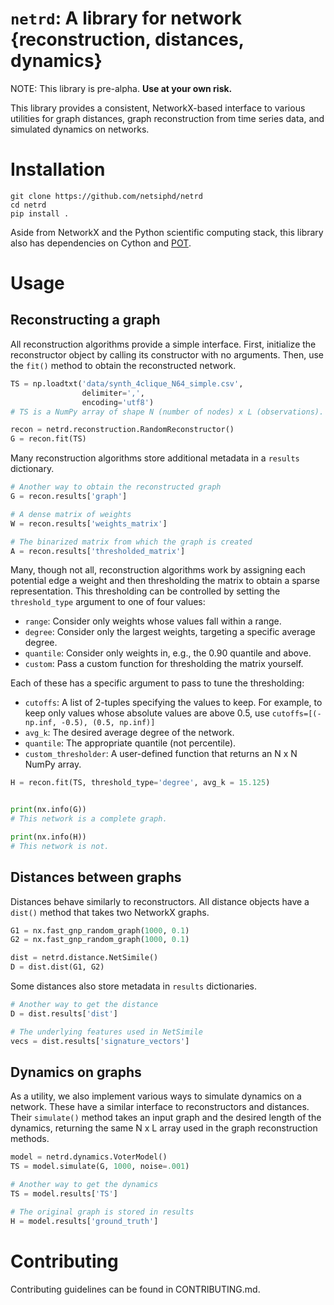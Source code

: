 # `netrd`: A library for network {reconstruction, distances, dynamics}

NOTE: This library is pre-alpha. **Use at your own risk.**

This library provides a consistent, NetworkX-based interface to various
utilities for graph distances, graph reconstruction from time series data, and
simulated dynamics on networks. 

# Installation

```
git clone https://github.com/netsiphd/netrd
cd netrd
pip install .
```

Aside from NetworkX and the Python scientific computing stack, this library also
has dependencies on Cython and [POT](https://github.com/rflamary/POT).

# Usage

## Reconstructing a graph

All reconstruction algorithms provide a simple interface. First, initialize the
reconstructor object by calling its constructor with no arguments. Then, use the
`fit()` method to obtain the reconstructed network.

```python
TS = np.loadtxt('data/synth_4clique_N64_simple.csv',
                delimiter=',',
                encoding='utf8')
# TS is a NumPy array of shape N (number of nodes) x L (observations).

recon = netrd.reconstruction.RandomReconstructor()
G = recon.fit(TS)
```

Many reconstruction algorithms store additional metadata in a `results`
dictionary. 

```python
# Another way to obtain the reconstructed graph
G = recon.results['graph']

# A dense matrix of weights
W = recon.results['weights_matrix']

# The binarized matrix from which the graph is created
A = recon.results['thresholded_matrix']
```

Many, though not all, reconstruction algorithms work by assigning each potential
edge a weight and then thresholding the matrix to obtain a sparse
representation. This thresholding can be controlled by setting the
`threshold_type` argument to one of four values:

* `range`: Consider only weights whose values fall within a range.
* `degree`: Consider only the largest weights, targeting a specific average
  degree.
* `quantile`: Consider only weights in, e.g., the 0.90 quantile and above.
* `custom`: Pass a custom function for thresholding the matrix yourself.

Each of these has a specific argument to pass to tune the thresholding:

* `cutoffs`: A list of 2-tuples specifying the values to keep. For example, to
  keep only values whose absolute values are above 0.5, use `cutoffs=[(-np.inf,
  -0.5), (0.5, np.inf)]`
* `avg_k`: The desired average degree of the network.
* `quantile`: The appropriate quantile (not percentile).
* `custom_thresholder`: A user-defined function that returns an N x N NumPy
  array.

```python
H = recon.fit(TS, threshold_type='degree', avg_k = 15.125)


print(nx.info(G))
# This network is a complete graph.

print(nx.info(H))
# This network is not.
```

## Distances between graphs

Distances behave similarly to reconstructors. All distance objects have a
`dist()` method that takes two NetworkX graphs.

```python
G1 = nx.fast_gnp_random_graph(1000, 0.1)
G2 = nx.fast_gnp_random_graph(1000, 0.1)

dist = netrd.distance.NetSimile()
D = dist.dist(G1, G2)
```

Some distances also store metadata in `results` dictionaries.

```python
# Another way to get the distance
D = dist.results['dist']

# The underlying features used in NetSimile
vecs = dist.results['signature_vectors']
```

## Dynamics on graphs

As a utility, we also implement various ways to simulate dynamics on a network.
These have a similar interface to reconstructors and distances. Their
`simulate()` method takes an input graph and the desired length of the dynamics,
returning the same N x L array used in the graph reconstruction methods.

```python
model = netrd.dynamics.VoterModel()
TS = model.simulate(G, 1000, noise=.001)

# Another way to get the dynamics
TS = model.results['TS']

# The original graph is stored in results
H = model.results['ground_truth']
```

# Contributing

Contributing guidelines can be found in
CONTRIBUTING.md. 
